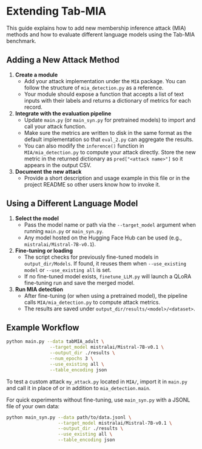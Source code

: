 # Extending Tab-MIA

This guide explains how to add new membership inference attack (MIA) methods and how to evaluate different language models using the Tab-MIA benchmark.

## Adding a New Attack Method

1. **Create a module**
   - Add your attack implementation under the `MIA` package. You can follow the structure of `mia_detection.py` as a reference.
   - Your module should expose a function that accepts a list of text inputs with their labels and returns a dictionary of metrics for each record.
2. **Integrate with the evaluation pipeline**
   - Update `main.py` (or `main_syn.py` for pretrained models) to import and call your attack function.
   - Make sure the metrics are written to disk in the same format as the default implementation so that `eval_2.py` can aggregate the results.
   - You can also modify the `inference()` function in `MIA/mia_detection.py` to compute your attack directly. Store the new metric in the returned dictionary as `pred["<attack name>"]` so it appears in the output CSV.
3. **Document the new attack**
   - Provide a short description and usage example in this file or in the project README so other users know how to invoke it.

## Using a Different Language Model

1. **Select the model**
   - Pass the model name or path via the `--target_model` argument when running `main.py` or `main_syn.py`.
   - Any model hosted on the Hugging Face Hub can be used (e.g., `mistralai/Mistral-7B-v0.1`).
2. **Fine-tuning or loading**
   - The script checks for previously fine-tuned models in `output_dir/Models`. If found, it reuses them when `--use_existing model` or `--use_existing all` is set.
   - If no fine-tuned model exists, `finetune_LLM.py` will launch a QLoRA fine-tuning run and save the merged model.
3. **Run MIA detection**
   - After fine-tuning (or when using a pretrained model), the pipeline calls `MIA/mia_detection.py` to compute attack metrics.
   - The results are saved under `output_dir/results/<model>/<dataset>`.

## Example Workflow

```bash
python main.py --data tabMIA_adult \
                --target_model mistralai/Mistral-7B-v0.1 \
                --output_dir ./results \
                --num_epochs 3 \
                --use_existing all \
                --table_encoding json
```

To test a custom attack `my_attack.py` located in `MIA/`, import it in `main.py` and call it in place of or in addition to `mia_detection.main`.

For quick experiments without fine-tuning, use `main_syn.py` with a JSONL file of your own data:

```bash
python main_syn.py --data path/to/data.jsonl \
                   --target_model mistralai/Mistral-7B-v0.1 \
                   --output_dir ./results \
                   --use_existing all \
                   --table_encoding json
```
